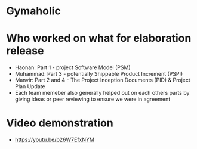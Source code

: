 # Gymaholic

# Who worked on what for elaboration release
- Haonan: Part 1 - project Software Model (PSM) 
- Muhammad: Part 3 - potentially Shippable Product Increment (PSPI)
- Manvir: Part 2 and 4 - The Project Inception Documents (PID) & Project Plan Update
- Each team memeber also generally helped out on each others parts by giving ideas or peer reviewing to ensure we were in agreement

# Video demonstration
- https://youtu.be/p26W7EfxNYM
